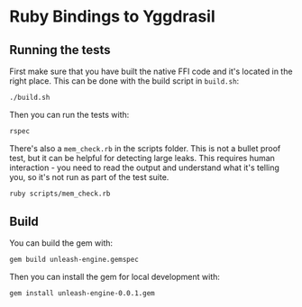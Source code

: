 # Ruby Bindings to Yggdrasil

## Running the tests

First make sure that you have built the native FFI code and it's located in the right place. This can be done with the build script in `build.sh`:


```bash
./build.sh
```

Then you can run the tests with:

```bash
rspec
```

There's also a `mem_check.rb` in the scripts folder. This is not a bullet proof test, but it can be helpful for detecting large leaks. This requires human interaction - you need to read the output and understand what it's telling you, so it's not run as part of the test suite.

```bash
ruby scripts/mem_check.rb
```

## Build

You can build the gem with:

```bash
gem build unleash-engine.gemspec
```

Then you can install the gem for local development with:

```
gem install unleash-engine-0.0.1.gem
```
